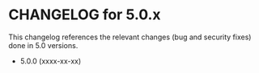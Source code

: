 CHANGELOG for 5.0.x
===================

This changelog references the relevant changes (bug and security fixes) done
in 5.0 versions.

* 5.0.0 (xxxx-xx-xx)
